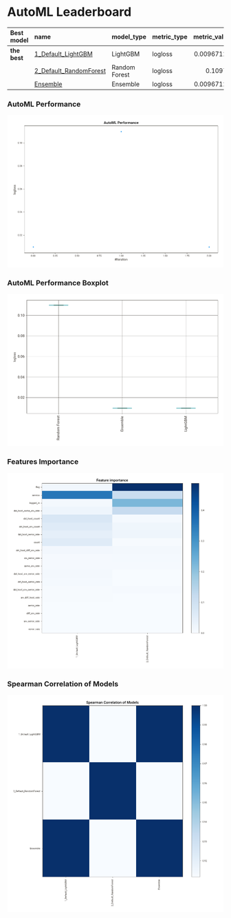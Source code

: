 # AutoML Leaderboard

| Best model   | name                                                       | model_type    | metric_type   |   metric_value |   train_time |
|:-------------|:-----------------------------------------------------------|:--------------|:--------------|---------------:|-------------:|
| **the best** | [1_Default_LightGBM](1_Default_LightGBM/README.md)         | LightGBM      | logloss       |     0.00967124 |        60.83 |
|              | [2_Default_RandomForest](2_Default_RandomForest/README.md) | Random Forest | logloss       |     0.10978    |        13.01 |
|              | [Ensemble](Ensemble/README.md)                             | Ensemble      | logloss       |     0.00967124 |         5.26 |

### AutoML Performance
![AutoML Performance](ldb_performance.png)

### AutoML Performance Boxplot
![AutoML Performance Boxplot](ldb_performance_boxplot.png)

### Features Importance
![features importance across models](features_heatmap.png)



### Spearman Correlation of Models
![models spearman correlation](correlation_heatmap.png)

